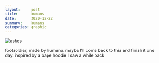 ```yaml
---
layout:     post
title:      humans
date:       2020-12-22
summary:    humans
categories: graphic
---
```


![ashes](https://i.imgur.com/QxGiwmv.png)

footsoldier, made by humans. maybe I'll come back to this and finish it one day. inspired by a bape hoodie I saw a while back
